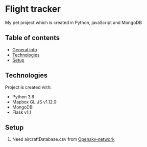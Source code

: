 # Flight tracker
My pet project which is created in Python, javaScript and MongoDB

## Table of contents
* [General info](#general-info)
* [Technologies](#technologies)
* [Setup](#setup)

## Technologies
Project is created with:
* Python 3.8
* Mapbox GL JS v1.12.0
* MongoDB
* Flask v1.1

## Setup
1. Need aircraftDatabase.csv from [Opensky-network](https://opensky-network.org/datasets/metadata/)